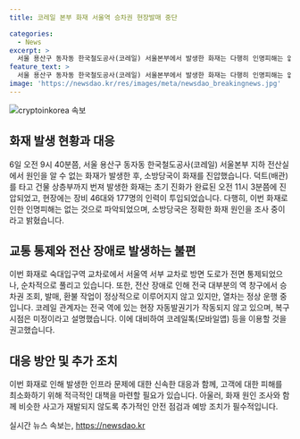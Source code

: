 ```yaml
---
title: 코레일 본부 화재 서울역 승차권 현장발매 중단

categories:
  - News
excerpt: >
  서울 용산구 동자동 한국철도공사(코레일) 서울본부에서 발생한 화재는 다행히 인명피해는 없었으며, 초기 진화가 완료되었다. 화재 원인은 아직 조사 중이지만, 전산 장애로 인해 전국 대부분의 역 창구에서 승차권 조회 및 발매, 환불 작업이 정상적으로 이뤄지지 않고 있어 이용객들에게 불편을 초래하고 있는 상황이다. 현재는 열차는 정상 운행 중이지만, 화재로 인한 전산 시스템 장애로 현장 자동발권기가 작동되지 않고 있는 상황이며, 복구 시점은 미정이라고 한다.
feature_text: >
  서울 용산구 동자동 한국철도공사(코레일) 서울본부에서 발생한 화재는 다행히 인명피해는 없었으며, 초기 진화가 완료되었다. 화재 원인은 아직 조사 중이지만, 전산 장애로 인해 전국 대부분의 역 창구에서 승차권 조회 및 발매, 환불 작업이 정상적으로 이뤄지지 않고 있어 이용객들에게 불편을 초래하고 있는 상황이다. 현재는 열차는 정상 운행 중이지만, 화재로 인한 전산 시스템 장애로 현장 자동발권기가 작동되지 않고 있는 상황이며, 복구 시점은 미정이라고 한다.
image: 'https://newsdao.kr/res/images/meta/newsdao_breakingnews.jpg'
---
```


<p><img src="https://newsdao.kr/res/images/meta/newsdao_breakingnews.jpg" alt="cryptoinkorea 속보" /></p>

<h2 data-ke-size="size26">화재 발생 현황과 대응</h2>

<p data-ke-size="size16">6일 오전 9시 40분쯤, 서울 용산구 동자동 한국철도공사(코레일) 서울본부 지하 전산실에서 원인을 알 수 없는 화재가 발생한 후, 소방당국이 화재를 진압했습니다. 덕트(배관)를 타고 건물 상층부까지 번져 발생한 화재는 초기 진화가 완료된 오전 11시 3분쯤에 진압되었고, 현장에는 장비 46대와 177명의 인력이 투입되었습니다. 다행히, 이번 화재로 인한 인명피해는 없는 것으로 파악되었으며, 소방당국은 정확한 화재 원인을 조사 중이라고 밝혔습니다.</p>

<h2 data-ke-size="size26">교통 통제와 전산 장애로 발생하는 불편</h2>

<p data-ke-size="size16">이번 화재로 숙대입구역 교차로에서 서울역 서부 교차로 방면 도로가 전면 통제되었으나, 순차적으로 풀리고 있습니다. 또한, 전산 장애로 인해 전국 대부분의 역 창구에서 승차권 조회, 발매, 환불 작업이 정상적으로 이루어지지 않고 있지만, 열차는 정상 운행 중입니다. 코레일 관계자는 전국 역에 있는 현장 자동발권기가 작동되지 않고 있으며, 복구 시점은 미정이라고 설명했습니다. 이에 대비하여 코레일톡(모바일앱) 등을 이용할 것을 권고했습니다.</p>

<h2 data-ke-size="size26">대응 방안 및 추가 조치</h2>

<p data-ke-size="size16">이번 화재로 인해 발생한 인프라 문제에 대한 신속한 대응과 함께, 고객에 대한 피해를 최소화하기 위해 적극적인 대책을 마련할 필요가 있습니다. 아울러, 화재 원인 조사와 함께 비슷한 사고가 재발되지 않도록 추가적인 안전 점검과 예방 조치가 필수적입니다.</p>
실시간 뉴스 속보는, <a href="https://newsdao.kr" rel="dofollow">https://newsdao.kr</a>



